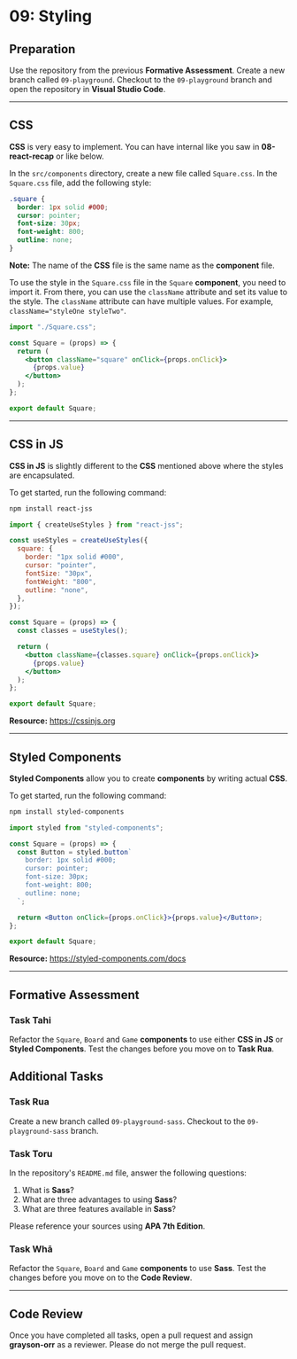 # 09: Styling

## Preparation

Use the repository from the previous **Formative Assessment**. Create a new branch called `09-playground`. Checkout to the `09-playground` branch and open the repository in **Visual Studio Code**.

---

## CSS

**CSS** is very easy to implement. You can have internal like you saw in **08-react-recap** or like below.

In the `src/components` directory, create a new file called `Square.css`. In the `Square.css` file, add the following style:

```css
.square {
  border: 1px solid #000;
  cursor: pointer;
  font-size: 30px;
  font-weight: 800;
  outline: none;
}
```

**Note:** The name of the **CSS** file is the same name as the **component** file.

To use the style in the `Square.css` file in the `Square` **component**, you need to import it. From there, you can use the `className` attribute and set its value to the style. The `className` attribute can have multiple values. For example, `className="styleOne styleTwo"`.

```jsx
import "./Square.css";

const Square = (props) => {
  return (
    <button className="square" onClick={props.onClick}>
      {props.value}
    </button>
  );
};

export default Square;
```

---

## CSS in JS

**CSS in JS** is slightly different to the **CSS** mentioned above where the styles are encapsulated.

To get started, run the following command:

```bash
npm install react-jss
```

```jsx
import { createUseStyles } from "react-jss";

const useStyles = createUseStyles({
  square: {
    border: "1px solid #000",
    cursor: "pointer",
    fontSize: "30px",
    fontWeight: "800",
    outline: "none",
  },
});

const Square = (props) => {
  const classes = useStyles();

  return (
    <button className={classes.square} onClick={props.onClick}>
      {props.value}
    </button>
  );
};

export default Square;
```

**Resource:** <https://cssinjs.org>

---

## Styled Components

**Styled Components** allow you to create **components** by writing actual **CSS**.

To get started, run the following command:

```bash
npm install styled-components
```

```jsx
import styled from "styled-components";

const Square = (props) => {
  const Button = styled.button`
    border: 1px solid #000;
    cursor: pointer;
    font-size: 30px;
    font-weight: 800;
    outline: none;
  `;

  return <Button onClick={props.onClick}>{props.value}</Button>;
};

export default Square;
```

**Resource:** <https://styled-components.com/docs>

---

## Formative Assessment

### Task Tahi

Refactor the `Square`, `Board` and `Game` **components** to use either **CSS in JS** or **Styled Components**. Test the changes before you move on to **Task Rua**.

## Additional Tasks

### Task Rua

Create a new branch called `09-playground-sass`. Checkout to the `09-playground-sass` branch.

### Task Toru

In the repository's `README.md` file, answer the following questions:

1. What is **Sass**?
2. What are three advantages to using **Sass**?
3. What are three features available in **Sass**?

Please reference your sources using **APA 7th Edition**.

### Task Whā

Refactor the `Square`, `Board` and `Game` **components** to use **Sass**. Test the changes before you move on to the **Code Review**.

---

## Code Review

Once you have completed all tasks, open a pull request and assign **grayson-orr** as a reviewer. Please do not merge the pull request.
